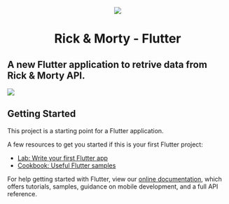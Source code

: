 <div align="center">
  
  
  ![](https://dumielauxepices.net/sites/default/files/rick-and-morty-clipart-741375-6689671.png)
  
   # Rick & Morty - Flutter 
  
  
</div>

A new Flutter application to retrive data from Rick & Morty API.
---
![](https://media.giphy.com/media/q9KaEjVuKcpl6/giphy.gif)

## Getting Started

This project is a starting point for a Flutter application.

A few resources to get you started if this is your first Flutter project:

- [Lab: Write your first Flutter app](https://flutter.io/docs/get-started/codelab)
- [Cookbook: Useful Flutter samples](https://flutter.io/docs/cookbook)

For help getting started with Flutter, view our 
[online documentation](https://flutter.io/docs), which offers tutorials, 
samples, guidance on mobile development, and a full API reference.
